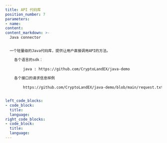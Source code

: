 ```yaml
---
title: API 代码库
position_number: 7
parameters:
- name:
content:
content_markdown: >-
  Java connector


  一个轻量级的Java代码库，提供让用户直接调用API的方法。 

    各个语言的sdk：
        
        java : https://github.com/CryptoLandEX/java-demo
    
    各个接口的请求信息样例
        
        https://github.com/CryptoLandEX/java-demo/blob/main/request.txt


left_code_blocks:
- code_block:
  title:
  language:
right_code_blocks:
- code_block:
  title:
  language:
---
```

